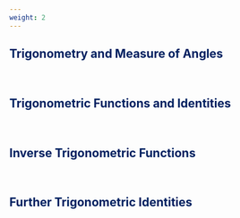 ```yaml
---
weight: 2
---
```


## <span style="color:RGB(0,32,96"> Trigonometry and Measure of Angles </span> 
<br>

## <span style="color:RGB(0,32,96"> Trigonometric Functions and Identities </span> 
<br>

## <span style="color:RGB(0,32,96"> Inverse Trigonometric Functions </span> 
<br>

## <span style="color:RGB(0,32,96"> Further Trigonometric Identities </span> 
<br>
